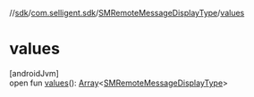 //[sdk](../../../index.md)/[com.selligent.sdk](../index.md)/[SMRemoteMessageDisplayType](index.md)/[values](values.md)

# values

[androidJvm]\
open fun [values](values.md)(): [Array](https://kotlinlang.org/api/latest/jvm/stdlib/kotlin/-array/index.html)&lt;[SMRemoteMessageDisplayType](index.md)&gt;
